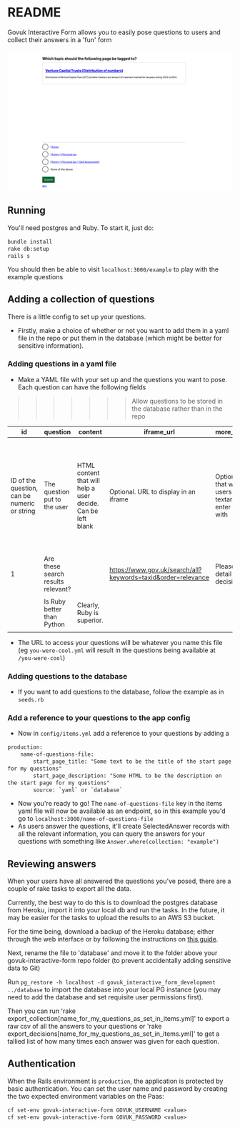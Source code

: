 # README

Govuk Interactive Form allows you to easily pose questions to users and collect their answers in a 'fun' form

![screenshot](docs/screenshot.png)


## Running

You'll need postgres and Ruby. To start it, just do:
```
bundle install
rake db:setup
rails s
```
You should then be able to visit `localhost:3000/example` to play with the example questions




## Adding a collection of questions

There is a little config to set up your questions. 


* Firstly, make a choice of whether or not you want to add them in a yaml file in the repo or put them in the database (which might be better for sensitive information). 

### Adding questions in a yaml file

* Make a YAML file with your set up and the questions you want to pose. Each question can have the following fields
>>>>>>> Allow questions to be stored in the database rather than in the repo

| id                                           | question                           | content                                                      | iframe_url                                                   | more_detail_prompt                                                                               | key_to_show_more_detail_prompt                                                                                                   | answers                                                                                                       |
|----------------------------------------------|------------------------------------|--------------------------------------------------------------|--------------------------------------------------------------|--------------------------------------------------------------------------------------------------|----------------------------------------------------------------------------------------------------------------------------------|---------------------------------------------------------------------------------------------------------------|
| ID of the question, can be numeric or string | The question put to the user       | HTML content that will help a user decide. Can be left blank | Optional. URL to display in an iframe                        | Optional. Prompt that will be shown to users above a textarea they can enter free form text with | Optional. They key of an answer that you want to show a textarea where they can enter more information about their decision with | Array of answers a user can select from to answer the question. Each must have an entry for 'key' and 'text'  |
| 1                                            | Are these search results relevant? |                                                              | https://www.gov.uk/search/all?keywords=taxid&order=relevance | Please provide more detail on your decision                                                      |                                                                                                                                  |                                                                                                               |
|                                              | Is Ruby better than Python         | <p>Clearly, Ruby is superior.</p>                            |                                                              |                                                                                                  |                                                                                                                                  |                                                                                                               |
* The URL to access your questions will be whatever you name this file (eg `you-were-cool.yml` will result in the questions being available at `/you-were-cool`)

### Adding questions to the database

* If you want to add questions to the database, follow the example as in `seeds.rb`

### Add a reference to your questions to the app config

* Now in `config/items.yml` add a reference to your questions by adding a 
```
production:
    name-of-questions-file:
        start_page_title: "Some text to be the title of the start page for my questions"
        start_page_description: "Some HTML to be the description on the start page for my questions"
        source: `yaml` or `database` 
```


* Now you're ready to go! The `name-of-questions-file` key in the items yaml file will now be available as an endpoint, so in this example you'd go to `localhost:3000/name-of-questions-file`
* As users answer the questions, it'll create SelectedAnswer records with all the relevant information, you can query the answers for your questions with something like `Answer.where(collection: "example")` 

## Reviewing answers

When your users have all answered the questions you've posed, there are a couple of rake tasks to export all the data.

Currently, the best way to do this is to download the postgres database from Heroku, import it into your local db and run the tasks. In the future, it may be easier for the tasks to upload the results to an AWS S3 bucket.

For the time being, download a backup of the Heroku database; either through the web interface or by following the instructions on [this guide](https://devcenter.heroku.com/articles/heroku-postgres-import-export).

Next, rename the file to 'database' and move it to the folder above your govuk-interactive-form repo folder (to prevent accidentally adding sensitive data to Git)

Run `pg_restore -h localhost -d govuk_interactive_form_development ../database` to import the database into your local PG instance (you may need to add the database and set requisite user permissions first).

Then you can run 'rake export_collection[name_for_my_questions_as_set_in_items.yml]' to export a raw csv of all the answers to your questions or 'rake export_decisions[name_for_my_questions_as_set_in_items.yml]' to get a tallied list of how many times each answer was given for each question. 

## Authentication

When the Rails environment is `production`, the application is protected by
basic authentication. You can set the user name and password by creating the two
expected environment variables on the Paas:

```
cf set-env govuk-interactive-form GOVUK_USERNAME <value>
cf set-env govuk-interactive-form GOVUK_PASSWORD <value>
```
